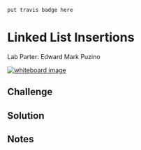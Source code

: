 `put travis badge here`
# Linked List Insertions

Lab Parter:
    Edward Mark Puzino

[![whiteboard image]('./assets/07-whiteboard.jpg')](whiteboard.jpg)


## Challenge

## Solution

## Notes
